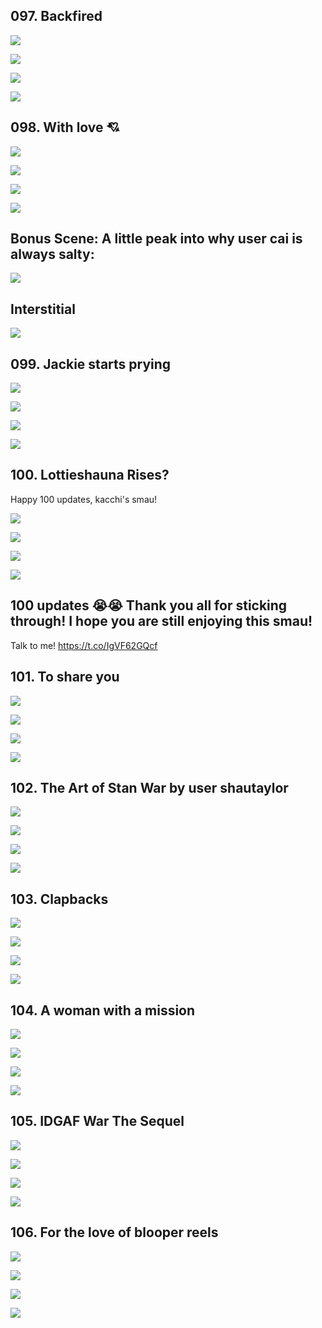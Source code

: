 ## 097. Backfired 

![](https://pbs.twimg.com/media/F_ZHpQ0bEAE6AP7.jpg) 

![](https://pbs.twimg.com/media/F_ZHpdJbgAAMzTi.jpg) 

![](https://pbs.twimg.com/media/F_ZHpp9boAADCfo.jpg) 

![](https://pbs.twimg.com/media/F_ZHp3faYAASuj6.jpg)


## 098. With love 💘 

![](https://pbs.twimg.com/media/F_ZU7DWboAA6F_b.jpg) 

![](https://pbs.twimg.com/media/F_ZU7RuawAAVGSV.jpg) 

![](https://pbs.twimg.com/media/F_ZU7gQbUAAUTfv.jpg) 

![](https://pbs.twimg.com/media/F_ZU7wea0AAVmsE.jpg)


## Bonus Scene: A little peak into why user cai is always salty: 

![](https://pbs.twimg.com/media/F_ZcOtgbUAATPj-.jpg)

## Interstitial

![](https://pbs.twimg.com/media/F_Zj1WHbcAA4S6g.jpg)


## 099. Jackie starts prying 

![](https://pbs.twimg.com/media/F_ZktZgaMAAja91.jpg) 

![](https://pbs.twimg.com/media/F_Zkto4a0AAxbQ5.jpg) 

![](https://pbs.twimg.com/media/F_Zkt3ta0AAeY-Y.jpg) 

![](https://pbs.twimg.com/media/F_ZkuFXacAAp7-K.jpg)


## 100. Lottieshauna Rises? 

Happy 100 updates, kacchi's smau! 

![](https://pbs.twimg.com/media/F_Z5ZSMaYAAkoTf.jpg) 

![](https://pbs.twimg.com/media/F_Z5Zd4bYAA_a79.jpg) 

![](https://pbs.twimg.com/media/F_Z5ZrGa8AA332f.jpg) 

![](https://pbs.twimg.com/media/F_Z5Z9xbkAApdC_.jpg)


## 100 updates 😭😭 Thank you all for sticking through! I hope you are still enjoying this smau! 

Talk to me! https://t.co/IgVF62GQcf


## 101. To share you 

![](https://pbs.twimg.com/media/F_eYwMRbEAABWqJ.jpg) 

![](https://pbs.twimg.com/media/F_eYwYOboAAghKA.jpg) 

![](https://pbs.twimg.com/media/F_eYwmcawAA30tA.jpg) 

![](https://pbs.twimg.com/media/F_eYwybbMAALFdi.jpg)


## 102. The Art of Stan War by user shautaylor 

![](https://pbs.twimg.com/media/F_emhtnbEAAdfyD.jpg) 

![](https://pbs.twimg.com/media/F_emh7NbAAApMBz.jpg) 

![](https://pbs.twimg.com/media/F_emiHObwAAjdCX.jpg) 

![](https://pbs.twimg.com/media/F_emiTSbEAA7GTD.jpg)


## 103. Clapbacks 

![](https://pbs.twimg.com/media/F_fT8KCakAAOl77.jpg) 

![](https://pbs.twimg.com/media/F_fT8dGaYAAIF2E.jpg) 

![](https://pbs.twimg.com/media/F_fT8n2a4AANetj.jpg) 

![](https://pbs.twimg.com/media/F_fT80jbEAAKZIN.jpg)


## 104. A woman with a mission 

![](https://pbs.twimg.com/media/F_ivWUxasAAl5k8.jpg) 

![](https://pbs.twimg.com/media/F_ivWkjbsAAUe8D.jpg) 

![](https://pbs.twimg.com/media/F_ivWxSaMAAjOwN.jpg) 

![](https://pbs.twimg.com/media/F_ivW_raoAAbfpJ.jpg)


## 105. IDGAF War The Sequel 

![](https://pbs.twimg.com/media/F_jJFd2bwAAk0yH.jpg) 

![](https://pbs.twimg.com/media/F_jJFunbgAAQ_ZI.jpg) 

![](https://pbs.twimg.com/media/F_jJF9ibsAA9v7f.jpg) 

![](https://pbs.twimg.com/media/F_jJGMAbEAARJ8Q.jpg)


## 106. For the love of blooper reels 

![](https://pbs.twimg.com/media/F_jlrubb0AAluUw.jpg) 

![](https://pbs.twimg.com/media/F_jlr6_bAAECPNU.jpg) 

![](https://pbs.twimg.com/media/F_jlsJzbAAA2-2M.jpg) 

![](https://pbs.twimg.com/media/F_jlsVXawAEb655.jpg)
